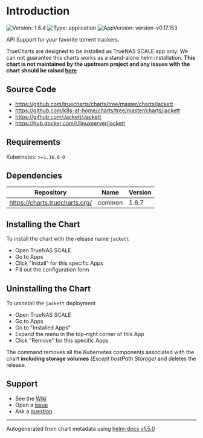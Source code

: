 # Introduction

![Version: 1.6.4](https://img.shields.io/badge/Version-1.6.4-informational?style=flat-square) ![Type: application](https://img.shields.io/badge/Type-application-informational?style=flat-square) ![AppVersion: version-v0.17.153](https://img.shields.io/badge/AppVersion-version--v0.17.153-informational?style=flat-square)

API Support for your favorite torrent trackers.

TrueCharts are designed to be installed as TrueNAS SCALE app only. We can not guarantee this charts works as a stand-alone helm installation.
**This chart is not maintained by the upstream project and any issues with the chart should be raised [here](https://github.com/truecharts/charts/issues/new/choose)**

## Source Code

* <https://github.com/truecharts/charts/tree/master/charts/jackett>
* <https://github.com/k8s-at-home/charts/tree/master/charts/jackett>
* <https://github.com/Jackett/Jackett>
* <https://hub.docker.com/r/linuxserver/jackett>

## Requirements

Kubernetes: `>=1.16.0-0`

## Dependencies

| Repository | Name | Version |
|------------|------|---------|
| https://charts.truecharts.org/ | common | 1.6.7 |

## Installing the Chart

To install the chart with the release name `jackett`

- Open TrueNAS SCALE
- Go to Apps
- Click "Install" for this specific Apps
- Fill out the configuration form

## Uninstalling the Chart

To uninstall the `jackett` deployment

- Open TrueNAS SCALE
- Go to Apps
- Go to "Installed Apps"
- Expand the menu in the top-right corner of this App
- Click "Remove" for this specific Apps

The command removes all the Kubernetes components associated with the chart **including storage volumes** _(Except hostPath Storage)_ and deletes the release.

## Support

- See the [Wiki](https://wiki.truecharts.org)
- Open a [issue](https://github.com/truecharts/charts/issues/new/choose)
- Ask a [question](https://github.com/truecharts/charts/discussions)

----------------------------------------------
Autogenerated from chart metadata using [helm-docs v1.5.0](https://github.com/norwoodj/helm-docs/releases/v1.5.0)
